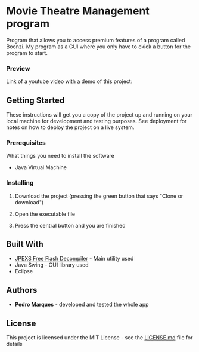 # Movie Theatre Management program

Program that allows you to access premium features of a program called Boonzi. My program as a GUI where you only have to ckick a button for the program to start. 

### Preview
Link of a youtube video with a demo of this project: 

## Getting Started

These instructions will get you a copy of the project up and running on your local machine for development and testing purposes. 
See deployment for notes on how to deploy the project on a live system.

### Prerequisites

What things you need to install the software
* Java Virtual Machine

### Installing

1. Download the project (pressing the green button that says "Clone or download")

2. Open the executable file

3. Press the central button and you are finished


## Built With

* [JPEXS Free Flash Decompiler](https://www.free-decompiler.com/) - Main utility used
* Java Swing - GUI library used
* Eclipse

## Authors

* **Pedro Marques** - developed and tested the whole app

## License

This project is licensed under the MIT License - see the [LICENSE.md](LICENSE.md) file for details
